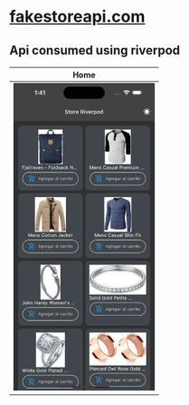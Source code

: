 # [fakestoreapi.com](https://github.com/user/repo/blob/branch/other_file.md)


## Api consumed using riverpod

 <table>
    <thead>
      <tr>
        <th><Strong>Home</Strong></th>
      </tr>
    </thead>
    <tbody>
        <tr>
           <td> <img src="./screenshot/home.png" alt="Home-Dark" width="250"/></td>
        </tr>
    </tbody>
  </table>
